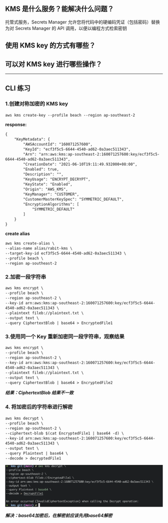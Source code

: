 ## KMS 是什么服务？能解决什么问题？
托管式服务，Secrets Manager 允许您将代码中的硬编码凭证（包括密码）替换为对 Secrets Manager 的 API 调用，以便以编程方式检索密钥
## 使用 KMS key 的方式有哪些？

## 可以对 KMS key 进行哪些操作？

***

## CLI 练习
### 1.创建对称加密的 KMS key
```
aws kms create-key --profile beach --region ap-southeast-2

```
**response:**

```
{
    "KeyMetadata": {
        "AWSAccountId": "160071257600",
        "KeyId": "ecf3f5c5-6644-4540-ad62-0a3aec511343",
        "Arn": "arn:aws:kms:ap-southeast-2:160071257600:key/ecf3f5c5-6644-4540-ad62-0a3aec511343",
        "CreationDate": "2021-06-10T19:11:49.932000+08:00",
        "Enabled": true,
        "Description": "",
        "KeyUsage": "ENCRYPT_DECRYPT",
        "KeyState": "Enabled",
        "Origin": "AWS_KMS",
        "KeyManager": "CUSTOMER",
        "CustomerMasterKeySpec": "SYMMETRIC_DEFAULT",
        "EncryptionAlgorithms": [
            "SYMMETRIC_DEFAULT"
        ]
    }
}
```

**create alias**

```
aws kms create-alias \
--alias-name alias/rabit-kms \
--target-key-id ecf3f5c5-6644-4540-ad62-0a3aec511343 \
--profile beach \
--region ap-southeast-2

```
### 2.加密一段字符串

```
aws kms encrypt \
--profile beach \
--region ap-southeast-2 \
--key-id arn:aws:kms:ap-southeast-2:160071257600:key/ecf3f5c5-6644-4540-ad62-0a3aec511343 \
--plaintext fileb://plaintext.txt \
--output text \
--query CiphertextBlob | base64 > EncryptedFile1
```


### 3.使用同一个 Key 重新加密同一段字符串，观察结果
```
aws kms encrypt \
--profile beach \
--region ap-southeast-2 \
--key-id arn:aws:kms:ap-southeast-2:160071257600:key/ecf3f5c5-6644-4540-ad62-0a3aec511343 \
--plaintext fileb://plaintext.txt \
--output text \
--query CiphertextBlob | base64 > EncryptedFile2
```

***结果：CiphertextBlob 结果不一致***

### 4. 将加密后的字符串进行解密

```
aws kms decrypt \
--profile beach \
--region ap-southeast-2 \
--ciphertext-blob $(cat EncryptedFile1 | base64 -d) \
--key-id arn:aws:kms:ap-southeast-2:160071257600:key/ecf3f5c5-6644-4540-ad62-0a3aec511343 \
--output text \
--query Plaintext | base64 \
--decode > decryptedFile1

```

***![Error:](https://github.com/CYchenyan/AWS-workshop/blob/main/kms/decryptError.png)***

___解决：base64加密后，在解密前应该先用base64解密___
